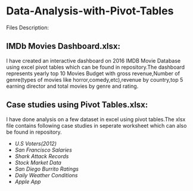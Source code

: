 # Data-Analysis-with-Pivot-Tables


Files Description:
## IMDb Movies Dashboard.xlsx:

I have created an interactive dashboard on 2016 IMDB Movie Database using excel pivot tables which can be found in repository.The dashboard represents yearly top 10 Movies Budget with gross revenue,Number of genre(types of movies like horror,comedy,etc),revenue by country,top 5 earning director and total movies by genre and rating. 

## Case studies using Pivot Tables.xlsx:

I have done analysis on a few dataset in excel using pivot tables.The xlsx file contains following case studies in seperate worksheet which can also be found in repository.

* *U.S Voters(2012)* 
* *San Francisco Salaries*
* *Shark Attack Records*
* *Stock Market Data*
* *San Diego Burrito Ratings*
* *Daily Weather Conditions*
* *Apple App*


